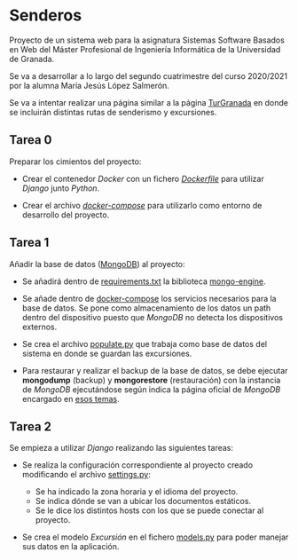 # Senderos

Proyecto de un sistema web para la asignatura Sistemas Software Basados en Web del Máster Profesional de Ingeniería Informática de la Universidad de Granada.

Se va a desarrollar a lo largo del segundo cuatrimestre del curso 2020/2021 por la alumna María Jesús López Salmerón.

Se va a intentar realizar una página similar a la página [TurGranada](https://www.turgranada.es/cosas-que-hacer/turismo-activo-y-de-naturaleza/excursiones-y-senderismo/) en donde se incluirán distintas rutas de senderismo y excursiones.

## Tarea 0

Preparar los cimientos del proyecto: 

* Crear el contenedor *Docker* con un fichero [*Dockerfile*](https://github.com/mjls130598/Senderos/blob/main/Dockerfile) para utilizar *Django* junto *Python*.

* Crear el archivo [*docker-compose*](https://github.com/mjls130598/Senderos/blob/main/docker-compose.yml) para utilizarlo como entorno de desarrollo del proyecto.

## Tarea 1

Añadir la base de datos ([MongoDB](https://docs.mongodb.com/guides/)) al proyecto:

* Se añadirá dentro de [requirements.txt](https://github.com/mjls130598/Senderos/blob/main/requirements.txt) la biblioteca [mongo-engine](http://mongoengine.org/).

* Se añade dentro de [docker-compose](https://github.com/mjls130598/Senderos/blob/main/docker-compose.yml) los servicios necesarios para la base de datos. Se pone como almacenamiento de los datos un path dentro del dispositivo puesto que *MongoDB* no detecta los dispositivos externos.

* Se crea el archivo [populate.py](https://github.com/mjls130598/Senderos/commit/eaa1e31a9d96cf2b8cace9ab9bcff84ea195c642) que trabaja como base de datos del sistema en donde se guardan las excursiones.

* Para restaurar y realizar el backup de la base de datos, se debe ejecutar **mongodump** (backup) y **mongorestore** (restauración) con la instancia de *MongoDB* ejecutándose según indica la página oficial de *MongoDB* encargado en [esos temas](https://docs.mongodb.com/manual/tutorial/backup-and-restore-tools/).

## Tarea 2

Se empieza a utilizar *Django* realizando las siguientes tareas:

* Se realiza la configuración correspondiente al proyecto creado modificando el archivo [settings.py](https://github.com/mjls130598/Senderos/blob/main/mi_sitio_web/settings.py):

    * Se ha indicado la zona horaria y el idioma del proyecto.
    * Se indica dónde se van a ubicar los documentos estáticos.
    * Se le dice los distintos hosts con los que se puede conectar al proyecto.

* Se crea el modelo *Excursión* en el fichero [models.py](https://github.com/mjls130598/Senderos/blob/main/rutas_granada/models.py) para poder manejar sus datos en la aplicación.
